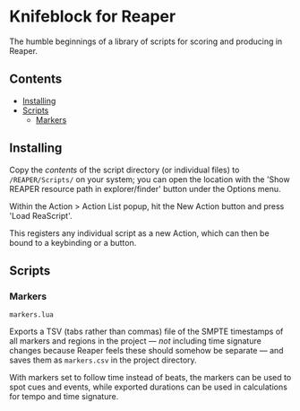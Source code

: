 # Knifeblock for Reaper

The humble beginnings of a library of scripts for scoring and producing in Reaper.

## Contents

<!-- MarkdownTOC autolink=true -->

- [Installing](#installing)
- [Scripts](#scripts)
	- [Markers](#markers)

<!-- /MarkdownTOC -->

## Installing

Copy the *contents* of the script directory (or individual files) to `/REAPER/Scripts/` on your system; you can open the location with the 'Show REAPER resource path in explorer/finder' button under the Options menu.

Within the Action > Action List popup, hit the New Action button and press 'Load ReaScript'.

This registers any individual script as a new Action, which can then be bound to a keybinding or a button.

## Scripts

### Markers

	markers.lua

Exports a TSV (tabs rather than commas) file of the SMPTE timestamps of all markers and regions in the project — *not* including time signature changes because Reaper feels these should somehow be separate — and saves them as `markers.csv` in the project directory.

With markers set to follow time instead of beats, the markers can be used to spot cues and events, while exported durations can be used in calculations for tempo and time signature.